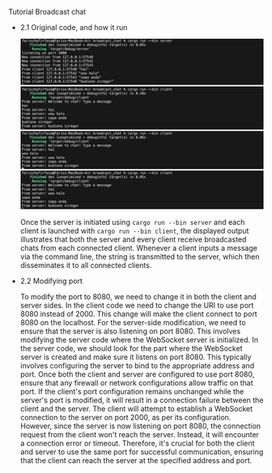 Tutorial Broadcast chat

- 2.1 Original code, and how it run

    ![](assets/2.1.1.png)
    ![](assets/2.1.2.png)
    ![](assets/2.1.3.png)
    ![](assets/2.1.4.png)

    Once the server is initiated using `cargo run --bin server` and each client is launched with `cargo run --bin client`, the displayed output illustrates that both the server and every client receive broadcasted chats from each connected client. Whenever a client inputs a message via the command line, the string is transmitted to the server, which then disseminates it to all connected clients.

- 2.2 Modifying port

    To modify the port to 8080, we need to change it in both the client and server sides. In the client code we need to change the URI to use port 8080 instead of 2000. This change will make the client connect to port 8080 on the localhost. For the server-side modification, we need to ensure that the server is also listening on port 8080. This involves modifying the server code where the WebSocket server is initialized. In the server code, we should look for the part where the WebSocket server is created and make sure it listens on port 8080. This typically involves configuring the server to bind to the appropriate address and port. Once both the client and server are configured to use port 8080, ensure that any firewall or network configurations allow traffic on that port. If the client's port configuration remains unchanged while the server's port is modified, it will result in a connection failure between the client and the server. The client will attempt to establish a WebSocket connection to the server on port 2000, as per its configuration. However, since the server is now listening on port 8080, the connection request from the client won't reach the server. Instead, it will encounter a connection error or timeout. Therefore, it's crucial for both the client and server to use the same port for successful communication, ensuring that the client can reach the server at the specified address and port.